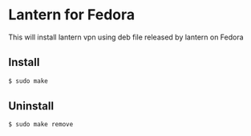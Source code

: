 # Lantern for Fedora
This will install lantern vpn using deb file released by lantern on Fedora

## Install
```bash
$ sudo make
```

## Uninstall
```bash
$ sudo make remove
```
